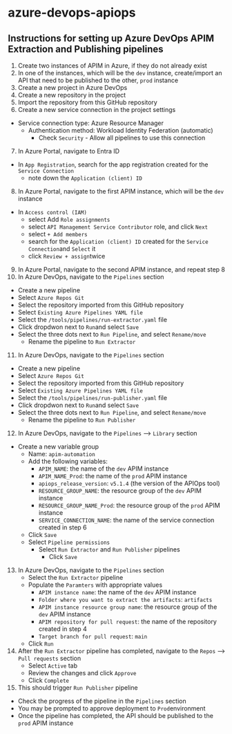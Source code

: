 # azure-devops-apiops

## Instructions for setting up Azure DevOps APIM Extraction and Publishing pipelines

1. Create two instances of APIM in Azure, if they do not already exist
2. In one of the instances, which will be the `dev` instance, create/import an API that need to be published to the other, `prod` instance
3. Create a new project in Azure DevOps
4. Create a new repository in the project
5. Import the repository from this GitHub repository
6. Create a new service connection in the project settings
  - Service connection type: Azure Resource Manager
    - Authentication method: Workload Identity Federation (automatic)
        - Check `Security` - Allow all pipelines to use this connection
7. In Azure Portal, navigate to Entra ID
  - In `App Registration`, search for the app registration created for the `Service Connection`
    - note down the `Application (client) ID` 
8. In Azure Portal, navigate to the first APIM instance, which will be the `dev` instance
  - In `Access control (IAM)` 
    - select Add `Role assignments`
    - select `API Management Service Contributor` role, and click `Next`
    - select `+ Add members`
    - search for the `Application (client) ID` created for the `Service Connection`and `Select` it
    - click `Review + assign`twice 
    
9. In Azure Portal, navigate to the second APIM instance, and repeat step 8
10. In Azure DevOps, navigate to the `Pipelines` section
  - Create a new pipeline
  - Select `Azure Repos Git`
  - Select the repository imported from this GitHub repository
  - Select `Existing Azure Pipelines YAML file`
  - Select the `/tools/pipelines/run-extractor.yaml` file
  - Click dropdwon next to `Run`and select `Save`
  - Select the three dots next to `Run Pipeline`, and select `Rename/move`
    - Rename the pipeline to `Run Extractor`
11. In Azure DevOps, navigate to the `Pipelines` section
  - Create a new pipeline
  - Select `Azure Repos Git`
  - Select the repository imported from this GitHub repository
  - Select `Existing Azure Pipelines YAML file`
  - Select the `/tools/pipelines/run-publisher.yaml` file
  - Click dropdwon next to `Run`and select `Save`
  - Select the three dots next to `Run Pipeline`, and select `Rename/move`
    - Rename the pipeline to `Run Publisher`
12. In Azure DevOps, navigate to the `Pipelines` --> `Library` section
  - Create a new variable group
    - Name: `apim-automation`
    - Add the following variables:
      - `APIM_NAME`: the name of the `dev` APIM instance
      - `APIM_NAME_Prod`: the name of the `prod` APIM instance
      - `apiops_release_version`: `v5.1.4` (the version of the APIOps tool)
      - `RESOURCE_GROUP_NAME`: the resource group of the `dev` APIM instance
      - `RESOURCE_GROUP_NAME_Prod`: the resource group of the `prod` APIM instance
      - `SERVICE_CONNECTION_NAME`: the name of the service connection created in step 6
    - Click `Save`
    - Select `Pipeline permissions`
      - Select `Run Extractor` and `Run Publisher` pipelines
        - Click `Save`
13. In Azure DevOps, navigate to the `Pipelines` section
    - Select the `Run Extractor` pipeline
    - Populate the `Paramters` with appropriate values
      - `APIM instance name`: the name of the `dev` APIM instance
      - `Folder where you want to extract the artifacts`: `artifacts`
      - `APIM instance resource group name`: the resource group of the `dev` APIM instance
      - `APIM repository for pull request`: the name of the repository created in step 4
      - `Target branch for pull request`: `main`
    - Click `Run`
14. After the `Run Extractor` pipeline has completed, navigate to the `Repos` --> `Pull requests` section
    - Select `Active` tab
    - Review the changes and click `Approve`
    - Click `Complete`
15. This should trigger `Run Publisher` pipeline
  - Check the progress of the pipeline in the `Pipelines` section
  - You may be prompted to approve deployment to `Prod`environment
  - Once the pipeline has completed, the API should be published to the `prod` APIM instance
